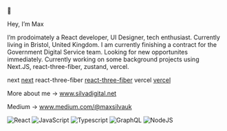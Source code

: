 👾

Hey, I’m Max

I’m prodoimately a React developer, UI Designer, tech enthusiast. Currently living in Bristol, United Kingdom. I am currently finishing a contract for the Government Digital Service team. Looking for new opportunites immediately. Currently working on some background projects using Next.JS, react-three-fiber, zustand, vercel. 


next [next](https://nextjs.org/)
react-three-fiber [react-three-fiber](https://docs.pmnd.rs/react-three-fiber/getting-started/examples)
vercel [vercel](https://vercel.com/)

More about me → www.silvadigital.net

Medium  → www.medium.com/@maxsilvauk

![React](https://camo.githubusercontent.com/3e00ad0ca29bdc37611d4eadc6003e0616b5bdce80050f5750bcbe4ae8353f97/68747470733a2f2f696d672e736869656c64732e696f2f62616467652f52656163742d3435623864383f6c6f676f3d7265616374)
![JavaScript](https://camo.githubusercontent.com/e243feaafff6cbc99ce869b41494757ce6f39573ca8eea19aa214e33a5210bd9/68747470733a2f2f696d672e736869656c64732e696f2f62616467652f2d6a6176617363726970742d3030303f6c6f676f3d6a617661736372697074266c6f676f436f6c6f723d79656c6c6f77)
![Typescript](https://camo.githubusercontent.com/d3896f28f8880841fbfd447e4c6e846332f7d884daa77c5b5fa043850f8dc039/68747470733a2f2f696d672e736869656c64732e696f2f62616467652f2d547970655363726970742d3030374143433f6c6f676f3d74797065736372697074266c6f676f436f6c6f723d7768697465)
![GraphQL](https://camo.githubusercontent.com/8893cd6e8368fe9b5e3e309322017893fa38d2280e975635a464b795a322beb4/68747470733a2f2f696d672e736869656c64732e696f2f62616467652f2d4772617068516c2d4531303039383f6c6f676f3d6772617068716c266c6f676f436f6c6f723d7768697465)
![NodeJS](https://camo.githubusercontent.com/a8e9e2bc7778a1ba770b9b45309999e020885f50784cbaff6f612c9d323434f5/68747470733a2f2f696d672e736869656c64732e696f2f62616467652f2d4e6f64656a732d3433383533643f6c6f676f3d4e6f64652e6a73266c6f676f436f6c6f723d7768697465)

